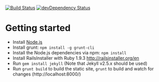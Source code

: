 [![Build Status](https://travis-ci.org/mpc-hc/mpc-hc.org.svg?branch=master)](https://travis-ci.org/mpc-hc/mpc-hc.org)
[![devDependency Status](https://david-dm.org/mpc-hc/mpc-hc.org/dev-status.svg?style=flat)](https://david-dm.org/mpc-hc/mpc-hc.org#info=devDependencies)

# Getting started

* Install [Node.js](http://nodejs.org/download/)
* Install grunt: `npm install -g grunt-cli`
* Install the Node.js dependencies via npm: `npm install`
* Install RailsInstaller with Ruby 1.9.3 <http://railsinstaller.org/en>
* Run `gem install jekyll` (Note that Jekyll v2.5.x should be used)
* Run `grunt build` to build the static site, `grunt` to build and watch for changes (http://localhost:8000/)
